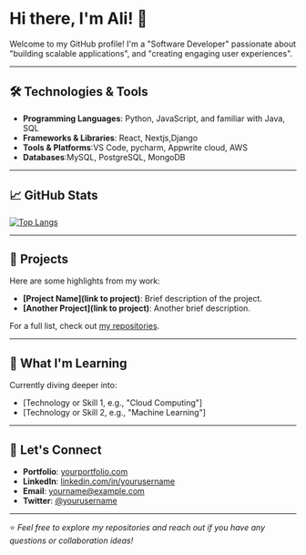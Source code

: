 # Hi there, I'm Ali! 👋

Welcome to my GitHub profile! I'm a "Software Developer" passionate about "building scalable applications", and "creating engaging user experiences".

---

## 🛠️ Technologies & Tools

- **Programming Languages**: Python, JavaScript, and familiar with Java, SQL 
- **Frameworks & Libraries**: React, Nextjs,Django
- **Tools & Platforms**:VS Code, pycharm, Appwrite cloud, AWS
- **Databases**:MySQL, PostgreSQL, MongoDB

---

## 📈 GitHub Stats


[![Top Langs](https://github-readme-stats.vercel.app/api/top-langs/?username=al-kheder&layout=compact&theme=radical)](https://github.com/al-kheder)

---

## 🚀 Projects

Here are some highlights from my work:

- **[Project Name](link to project)**: Brief description of the project.
- **[Another Project](link to project)**: Another brief description.

For a full list, check out [my repositories](https://github.com/yourusername?tab=repositories).

---

## 🌱 What I'm Learning

Currently diving deeper into:

- [Technology or Skill 1, e.g., "Cloud Computing"]
- [Technology or Skill 2, e.g., "Machine Learning"]

---

## 💬 Let's Connect

- **Portfolio**: [yourportfolio.com](https://yourportfolio.com)
- **LinkedIn**: [linkedin.com/in/yourusername](https://linkedin.com/in/yourusername)
- **Email**: [yourname@example.com](mailto:yourname@example.com)
- **Twitter**: [@yourusername](https://twitter.com/yourusername)

---

⭐️ *Feel free to explore my repositories and reach out if you have any questions or collaboration ideas!*
